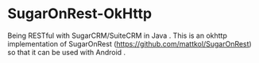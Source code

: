 # SugarOnRest-OkHttp
Being RESTful with SugarCRM/SuiteCRM in Java . This is an okhttp implementation of SugarOnRest (https://github.com/mattkol/SugarOnRest)
so that it can be used with Android .
